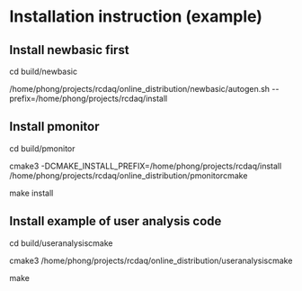 # Installation instruction (example)


## Install newbasic first

cd build/newbasic

/home/phong/projects/rcdaq/online_distribution/newbasic/autogen.sh --prefix=/home/phong/projects/rcdaq/install


## Install pmonitor

cd build/pmonitor

cmake3 -DCMAKE_INSTALL_PREFIX=/home/phong/projects/rcdaq/install /home/phong/projects/rcdaq/online_distribution/pmonitorcmake

make install


## Install example of user analysis code

cd build/useranalysiscmake

cmake3 /home/phong/projects/rcdaq/online_distribution/useranalysiscmake

make




